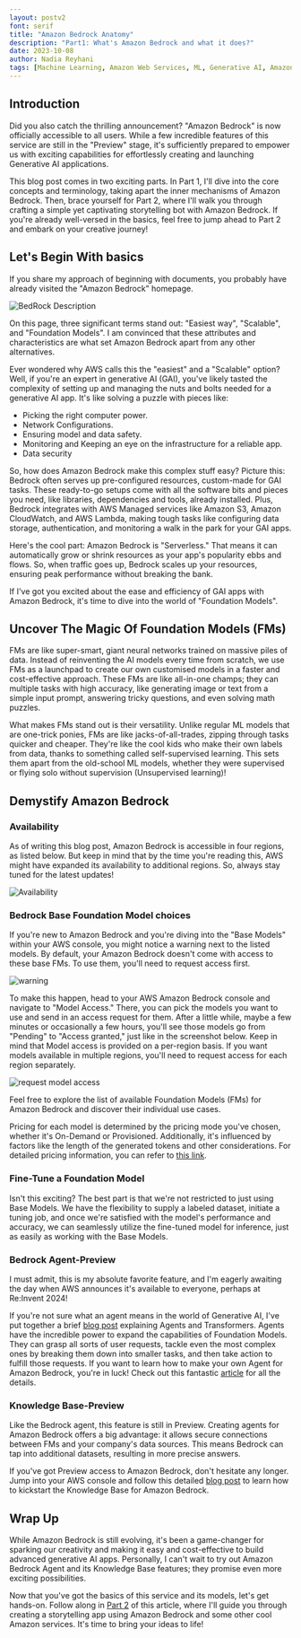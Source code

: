 ```yaml
---
layout: postv2
font: serif
title: "Amazon Bedrock Anatomy"
description: "Part1: What's Amazon Bedrock and what it does?"
date: 2023-10-08
author: Nadia Reyhani
tags: [Machine Learning, Amazon Web Services, ML, Generative AI, Amazon Bedrock, AWS]
---
```


## Introduction

Did you also catch the thrilling announcement? "Amazon Bedrock" is now officially accessible to all users. While a few incredible features of this service are still in the "Preview" stage, it's sufficiently prepared to empower us with exciting capabilities for effortlessly creating and launching Generative AI applications.

This blog post comes in two exciting parts. In Part 1, I'll dive into the core concepts and terminology, taking apart the inner mechanisms of Amazon Bedrock. Then, brace yourself for Part 2, where I'll walk you through crafting a simple yet captivating storytelling bot with Amazon Bedrock. If you're already well-versed in the basics, feel free to jump ahead to Part 2 and embark on your creative journey! 


## Let's Begin With basics

If you share my approach of beginning with documents, you probably have already visited the "Amazon Bedrock" homepage.

![BedRock Description](/img/bedrock/bedrock_home_page.png)

 On this page, three significant terms stand out: "Easiest way", "Scalable", and "Foundation Models". I am convinced that these attributes and characteristics are what set Amazon Bedrock apart from any other alternatives.

Ever wondered why AWS calls this the "easiest" and a "Scalable" option? Well, if you're an expert in generative AI (GAI), you've likely tasted the complexity of setting up and managing the nuts and bolts needed for a generative AI app. It's like solving a puzzle with pieces like:

- Picking the right computer power.
- Network Configurations.
- Ensuring model and data safety.
- Monitoring and Keeping an eye on the infrastructure for a reliable app.
- Data security

So, how does Amazon Bedrock make this complex stuff easy? Picture this: Bedrock often serves up pre-configured resources, custom-made for GAI tasks. These ready-to-go setups come with all the software bits and pieces you need, like libraries, dependencies and tools, already installed. Plus, Bedrock integrates with AWS Managed services like Amazon S3, Amazon CloudWatch, and AWS Lambda, making tough tasks like configuring data storage, authentication, and monitoring a walk in the park for your GAI apps.

Here's the cool part: Amazon Bedrock is "Serverless." That means it can automatically grow or shrink resources as your app's popularity ebbs and flows. So, when traffic goes up, Bedrock scales up your resources, ensuring peak performance without breaking the bank.

If I've got you excited about the ease and efficiency of GAI apps with Amazon Bedrock, it's time to dive into the world of "Foundation Models".

## Uncover The Magic Of Foundation Models (FMs)

FMs are like super-smart, giant neural networks trained on massive piles of data. Instead of reinventing the AI models every time from scratch, we use FMs as a launchpad to create our own customised models in a faster and cost-effective approach. These FMs are like all-in-one champs; they can multiple tasks with high accuracy, like generating image or text from a simple input prompt, answering tricky questions, and even solving math puzzles. 

What makes FMs stand out is their versatility. Unlike regular ML models that are one-trick ponies, FMs are like jacks-of-all-trades, zipping through tasks quicker and cheaper. They're like the cool kids who make their own labels from data, thanks to something called self-supervised learning. This sets them apart from the old-school ML models, whether they were supervised or flying solo without supervision (Unsupervised learning)!

## Demystify Amazon Bedrock

### Availability

As of writing this blog post, Amazon Bedrock is accessible in four regions, as listed below. But keep in mind that by the time you're reading this, AWS might have expanded its availability to additional regions. So, always stay tuned for the latest updates!

![Availability](/img/bedrock/region_availability.png)


### Bedrock Base Foundation Model choices

If you're new to Amazon Bedrock and you're diving into the "Base Models" within your AWS console, you might notice a warning next to the listed models. By default, your Amazon Bedrock doesn't come with access to these base FMs. To use them, you'll need to request access first.

![warning](/img/bedrock/access_models.png)

To make this happen, head to your AWS Amazon Bedrock console and navigate to "Model Access." There, you can pick the models you want to use and send in an access request for them. After a little while, maybe a few minutes or occasionally a few hours, you'll see those models go from "Pending" to "Access granted," just like in the screenshot below. Keep in mind that Model access is provided on a per-region basis. If you want models available in multiple regions, you'll need to request access for each region separately.

![request model access](/img/bedrock/request_access.png)

Feel free to explore the list of available Foundation Models (FMs) for Amazon Bedrock and discover their individual use cases. 

Pricing for each model is determined by the pricing mode you've chosen, whether it's On-Demand or Provisioned. Additionally, it's influenced by factors like the length of the generated tokens and other considerations. For detailed pricing information, you can refer to [this link](https://aws.amazon.com/bedrock/pricing/).

### Fine-Tune a Foundation Model

Isn't this exciting? The best part is that we're not restricted to just using Base Models. We have the flexibility to supply a labeled dataset, initiate a tuning job, and once we're satisfied with the model's performance and accuracy, we can seamlessly utilize the fine-tuned model for inference, just as easily as working with the Base Models.

### Bedrock Agent-Preview

I must admit, this is my absolute favorite feature, and I'm eagerly awaiting the day when AWS announces it's available to everyone, perhaps at Re:Invent 2024!

If you're not sure what an agent means in the world of Generative AI, I've put together a brief [blog post](https://blog.mechanicalrock.io/2023/07/04/LLM-Transformers.html) explaining Agents and Transformers. Agents have the incredible power to expand the capabilities of Foundation Models. They can grasp all sorts of user requests, tackle even the most complex ones by breaking them down into smaller tasks, and then take action to fulfill those requests. If you want to learn how to make your own Agent for Amazon Bedrock, you're in luck! Check out this fantastic [article](https://aws.amazon.com/blogs/aws/preview-enable-foundation-models-to-complete-tasks-with-agents-for-amazon-bedrock/) for all the details.

### Knowledge Base-Preview

Like the Bedrock agent, this feature is still in Preview. Creating agents for Amazon Bedrock offers a big advantage: it allows secure connections between FMs and your company's data sources. This means Bedrock can tap into additional datasets, resulting in more precise answers.

If you've got Preview access to Amazon Bedrock, don't hesitate any longer. Jump into your AWS console and follow this detailed [blog post](https://aws.amazon.com/blogs/aws/preview-connect-foundation-models-to-your-company-data-sources-with-agents-for-amazon-bedrock/) to learn how to kickstart the Knowledge Base for Amazon Bedrock.

## Wrap Up

While Amazon Bedrock is still evolving, it's been a game-changer for sparking our creativity and making it easy and cost-effective to build advanced generative AI apps. Personally, I can't wait to try out Amazon Bedrock Agent and its Knowledge Base features; they promise even more exciting possibilities.

Now that you've got the basics of this service and its models, let's get hands-on. Follow along in [Part 2]() of this article, where I'll guide you through creating a storytelling app using Amazon Bedrock and some other cool Amazon services. It's time to bring your ideas to life!